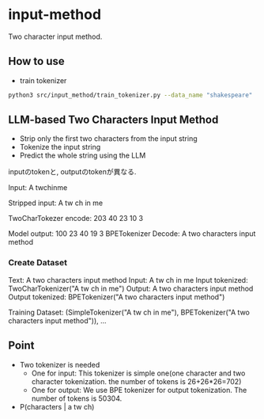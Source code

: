 # input-method
Two character input method.

## How to use
- train tokenizer
```bash
python3 src/input_method/train_tokenizer.py --data_name "shakespeare"
```


## LLM-based Two Characters Input Method

- Strip only the first two characters from the input string
- Tokenize the input string
- Predict the whole string using the LLM


inputのtokenと, outputのtokenが異なる.

Input: A twchinme

Stripped input: A tw ch in me

TwoCharTokezer encode: 203 40 23 10 3

Model output: 100 23 40 19 3
BPETokenizer Decode: A two characters input method

### Create Dataset
Text: A two characters input method
Input: A tw ch in me
Input tokenized: TwoCharTokenizer("A tw ch in me")
Output: A two characters input method
Output tokenized: BPETokenizer("A two characters input method")

Training Dataset:
(SimpleTokenizer("A tw ch in me"), BPETokenizer("A two characters input method")), ...





## Point
- Two tokenizer is needed
  - One for input: This tokenizer is simple one(one character and two character tokenization. the number of tokens is 26+26*26=702)
  - One for output: We use BPE tokenizer for output tokenization. The number of tokens is 50304.
- P(characters | a tw ch)
